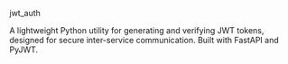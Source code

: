 jwt_auth

A lightweight Python utility for generating and verifying JWT tokens, designed for secure inter-service communication. Built with FastAPI and PyJWT.